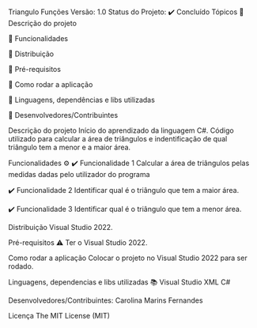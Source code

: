 Triangulo Funções
Versão: 1.0
Status do Projeto: ✔️ Concluído
Tópicos
🔹 Descrição do projeto

🔹 Funcionalidades

🔹 Distribuição

🔹 Pré-requisitos

🔹 Como rodar a aplicação

🔹 Linguagens, dependências e libs utilizadas

🔹 Desenvolvedores/Contribuintes

Descrição do projeto
Início do aprendizado da linguagem C#. Código utilizado para calcular a área de triângulos e indentificação de qual triângulo tem a menor e a maior área.

Funcionalidades ⚙️
✔️ Funcionalidade 1
Calcular a área de triângulos pelas medidas dadas pelo utilizador do programa

✔️ Funcionalidade 2
Identificar qual é o triângulo que tem a maior área.

✔️ Funcionalidade 3
Identificar qual é o triângulo que tem a menor área.

Distribuição
Visual Studio 2022.

Pré-requisitos ⚠️
Ter o Visual Studio 2022.

Como rodar a aplicação
Colocar o projeto no Visual Studio 2022 para ser rodado.

Linguagens, dependencias e libs utilizadas 📚
Visual Studio
XML
C#

Desenvolvedores/Contribuintes:
Carolina Marins Fernandes

Licença
The MIT License (MIT)

